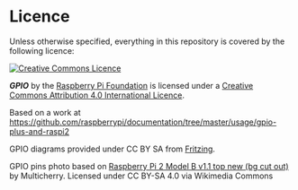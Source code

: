 # Licence

Unless otherwise specified, everything in this repository is covered by the following licence:

[![Creative Commons Licence](https://licensebuttons.net/l/by-sa/4.0/88x31.png)](http://creativecommons.org/licenses/by-sa/4.0/)

***GPIO*** by the [Raspberry Pi Foundation](https://www.raspberrypi.org/) is licensed under a [Creative Commons Attribution 4.0 International Licence](http://creativecommons.org/licenses/by-sa/4.0/).

Based on a work at https://github.com/raspberrypi/documentation/tree/master/usage/gpio-plus-and-raspi2

GPIO diagrams provided under CC BY SA from [Fritzing](http://fritzing.org/home/).

GPIO pins photo based on [Raspberry Pi 2 Model B v1.1 top new (bg cut out)](https://commons.wikimedia.org/wiki/File:Raspberry_Pi_2_Model_B_v1.1_top_new_%28bg_cut_out%29.jpg) by Multicherry. Licensed under CC BY-SA 4.0 via Wikimedia Commons

